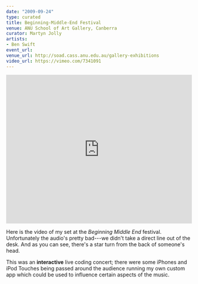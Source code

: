 ```yaml
---
date: "2009-09-24"
type: curated
title: Beginning-Middle-End Festival
venue: ANU School of Art Gallery, Canberra
curator: Martyn Jolly
artists:
- Ben Swift
event_url: 
venue_url: http://soad.cass.anu.edu.au/gallery-exhibitions
video_url: https://vimeo.com/7341091
---
```


<div style="padding:80% 0 0 0;position:relative;"><iframe src="https://player.vimeo.com/video/7341091?color=be2edd" style="position:absolute;top:0;left:0;width:100%;height:100%;" frameborder="0" webkitallowfullscreen mozallowfullscreen allowfullscreen></iframe></div><script src="https://player.vimeo.com/api/player.js"></script>

Here is the video of my set at the *Beginning Middle End* festival.
Unfortunately the audio's pretty bad---we didn't take a direct line out of the
desk. And as you can see, there's a star turn from the back of someone's head.

This was an **interactive** live coding concert; there were some iPhones and
iPod Touches being passed around the audience running my own custom app which
could be used to influence certain aspects of the music.

